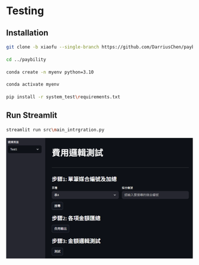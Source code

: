 # Testing

## Installation

```bash
git clone -b xiaofu --single-branch https://github.com/DarriusChen/paybility.git

cd ../paybility

conda create -n myenv python=3.10

conda activate myenv

pip install -r system_test\requirements.txt
```

## Run Streamlit

```bash
streamlit run src\main_intrgration.py
```

![1754646331184](image/README/1754646331184.png)
